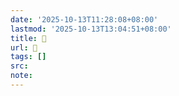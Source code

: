 ```yaml
---
date: '2025-10-13T11:28:08+08:00'
lastmod: '2025-10-13T13:04:51+08:00'
title: 󰛩
url: 󰛩
tags: []
src:
note:
---
```

